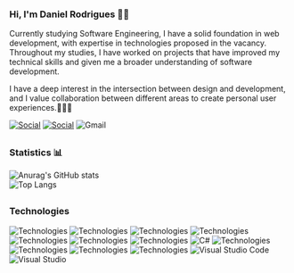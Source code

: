 ### Hi, I'm Daniel Rodrigues 👋🏽

Currently studying Software Engineering, I have a solid foundation in web development, with expertise in technologies proposed in the vacancy. Throughout my studies, I have worked on projects that have improved my technical skills and given me a broader understanding of software development.

I have a deep interest in the intersection between design and development, and I value collaboration between different areas to create personal user experiences.🧑🏽‍💻


[![Social](https://img.shields.io/badge/Instagram-E4405F?style=for-the-badge&logo=instagram&logoColor=white)](https://www.instagram.com/daniel_trod/) [![Social](https://img.shields.io/badge/LinkedIn-0077B5?style=for-the-badge&logo=linkedin&logoColor=white)](https://www.linkedin.com/in/daniel-filipe-tavares-rodrigues-797075230/) 
![Gmail](https://img.shields.io/badge/Danielftrodrigues444@gmail.com-D14836?style=for-the-badge&logo=gmail&logoColor=white)

##

### Statistics 📊
![Anurag's GitHub stats](https://github-readme-stats.vercel.app/api?username=DanielRodrigues04&show_icons=true&theme=radical)  
![Top Langs](https://github-readme-stats.vercel.app/api/top-langs/?username=DanielRodrigues04&layout=compact)


##

### Technologies

![Technologies](https://img.shields.io/badge/HTML5-E34F26?style=for-the-badge&logo=html5&logoColor=white) ![Technologies](https://img.shields.io/badge/CSS3-1572B6?style=for-the-badge&logo=css3&logoColor=white) ![Technologies](https://img.shields.io/badge/Sass-CC6699?style=for-the-badge&logo=sass&logoColor=white) ![Technologies](https://img.shields.io/badge/JavaScript-F7DF1E?style=for-the-badge&logo=javascript&logoColor=black) ![Technologies](https://img.shields.io/badge/.NET-5C2D91?style=for-the-badge&logo=.net&logoColor=white) ![Technologies](https://img.shields.io/badge/Angular-DD0031?style=for-the-badge&logo=angular&logoColor=white) 
![Technologies](https://img.shields.io/badge/Vue.js-35495E?style=for-the-badge&logo=vue.js&logoColor=4FC08D) ![C#](https://img.shields.io/badge/c%23-%23239120.svg?style=for-the-badge&logo=csharp&logoColor=white) ![Technologies](https://img.shields.io/badge/TypeScript-007ACC?style=for-the-badge&logo=typescript&logoColor=white) ![Technologies](https://img.shields.io/badge/Bootstrap-563D7C?style=for-the-badge&logo=bootstrap&logoColor=white) ![Technologies](https://img.shields.io/badge/MySQL-00000F?style=for-the-badge&logo=mysql&logoColor=white) ![Technologies](https://img.shields.io/badge/Java-ED8B00?style=for-the-badge&logo=openjdk&logoColor=white) ![Visual Studio Code](https://img.shields.io/badge/Visual%20Studio%20Code-0078d7.svg?style=for-the-badge&logo=visual-studio-code&logoColor=white) ![Visual Studio](https://img.shields.io/badge/Visual%20Studio-5C2D91.svg?style=for-the-badge&logo=visual-studio&logoColor=white)


